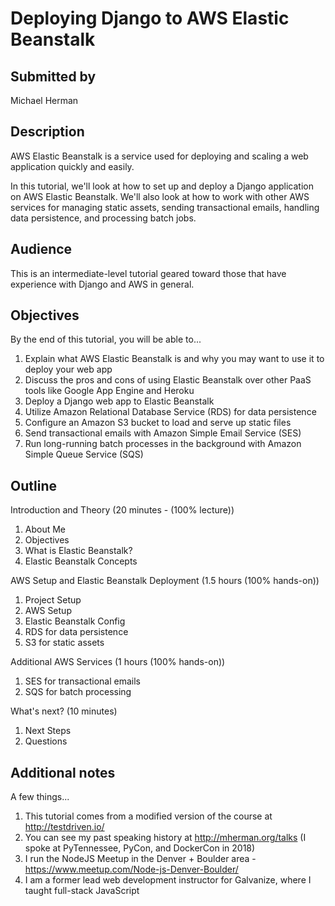 # Deploying Django to AWS Elastic Beanstalk

## Submitted by

Michael Herman

## Description

AWS Elastic Beanstalk is a service used for deploying and scaling a web application quickly and easily.

In this tutorial, we'll look at how to set up and deploy a Django application on AWS Elastic Beanstalk. We'll also look at how to work with other AWS services for managing static assets, sending transactional emails, handling data persistence, and processing batch jobs.

## Audience

This is an intermediate-level tutorial geared toward those that have experience with Django and AWS in general.

## Objectives

By the end of this tutorial, you will be able to...

1. Explain what AWS Elastic Beanstalk is and why you may want to use it to deploy your web app
2. Discuss the pros and cons of using Elastic Beanstalk over other PaaS tools like Google App Engine and Heroku
3. Deploy a Django web app to Elastic Beanstalk
4. Utilize Amazon Relational Database Service (RDS) for data persistence
5. Configure an Amazon S3 bucket to load and serve up static files
6. Send transactional emails with Amazon Simple Email Service (SES)
7. Run long-running batch processes in the background with Amazon Simple Queue Service (SQS)

## Outline

Introduction and Theory (20 minutes - (100% lecture))

1. About Me
2. Objectives
3. What is Elastic Beanstalk?
4. Elastic Beanstalk Concepts

AWS Setup and Elastic Beanstalk Deployment (1.5 hours (100% hands-on))

1. Project Setup
2. AWS Setup
3. Elastic Beanstalk Config
4. RDS for data persistence
5. S3 for static assets

Additional AWS Services (1 hours (100% hands-on))

1. SES for transactional emails
2. SQS for batch processing

What's next? (10 minutes)

1. Next Steps
2. Questions

## Additional notes

A few things...

1. This tutorial comes from a modified version of the course at http://testdriven.io/
2. You can see my past speaking history at http://mherman.org/talks (I spoke at PyTennessee, PyCon, and DockerCon in 2018)
3. I run the NodeJS Meetup in the Denver + Boulder area - https://www.meetup.com/Node-js-Denver-Boulder/
4. I am a former lead web development instructor for Galvanize, where I taught full-stack JavaScript
